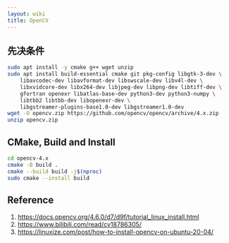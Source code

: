 ```yaml
---
layout: wiki
title: OpenCV
---
```


## 先决条件

```bash
sudo apt install -y cmake g++ wget unzip
sudo apt install build-essential cmake git pkg-config libgtk-3-dev \
    libavcodec-dev libavformat-dev libswscale-dev libv4l-dev \
    libxvidcore-dev libx264-dev libjpeg-dev libpng-dev libtiff-dev \
    gfortran openexr libatlas-base-dev python3-dev python3-numpy \
    libtbb2 libtbb-dev libopenexr-dev \
    libgstreamer-plugins-base1.0-dev libgstreamer1.0-dev
wget -O opencv.zip https://github.com/opencv/opencv/archive/4.x.zip
unzip opencv.zip
```

## CMake, Build and Install

```bash
cd opencv-4.x
cmake -B build .
cmake --build build -j$(nproc)
sudo cmake --install build
```

## Reference

1. <https://docs.opencv.org/4.6.0/d7/d9f/tutorial_linux_install.html>
2. <https://www.bilibili.com/read/cv18786305/>
3. <https://linuxize.com/post/how-to-install-opencv-on-ubuntu-20-04/>
